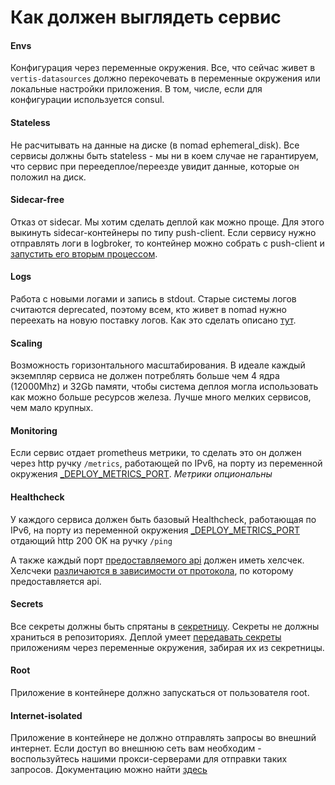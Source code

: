 # Как должен выглядеть сервис

#### Envs
Конфигурация через переменные окружения.
Все, что сейчас живет в `vertis-datasources` должно перекочевать в переменные окружения или локальные настройки приложения.
В том, числе, если для конфигурации используется consul.

#### Stateless
Не расчитывать на данные на диске (в nomad ephemeral_disk).
Все сервисы должны быть stateless - мы ни в коем случае не гарантируем, что сервис при переедеплое/переезде увидит данные, которые он положил на диск.

#### Sidecar-free
Отказ от sidecar.
Мы хотим сделать деплой как можно проще. Для этого выкинуть sidecar-контейнеры по типу push-client.
Если сервису нужно отправлять логи в logbroker, то контейнер можно собрать с push-client и [запустить его вторым процессом](https://docs.docker.com/config/containers/multi-service_container/).

#### Logs
Работа с новыми логами и запись в stdout.
Старые системы логов считаются deprecated, поэтому всем, кто живет в nomad нужно переехать на новую поставку логов.
Как это сделать описано [тут](https://docs.yandex-team.ru/classifieds-infra/observability/logs/quick-start).

#### Scaling
Возможность горизонтального масштабирования.
В идеале каждый экземпляр сервиса не должен потреблять больше чем 4 ядра (12000Mhz) и 32Gb памяти, чтобы система деплоя могла использовать как можно больше ресурсов железа.
Лучше много мелких сервисов, чем мало крупных.

#### Monitoring
Если сервис отдает prometheus метрики, то сделать это он должен через http ручку `/metrics`, работающей по IPv6, на порту из переменной окружения [_DEPLOY_METRICS_PORT](default-env.md#_deploy_metrics_port).
*Метрики опциональны*

#### Healthcheck
У каждого сервиса должен быть базовый Healthcheck, работающая по IPv6, на порту из переменной окружения [_DEPLOY_METRICS_PORT](default-env.md#_deploy_metrics_port) отдающий http 200 OK на ручку `/ping`

А также каждый порт [предоставляемого api](../service-map.md#provides-(api)) должен иметь хелсчек. Хелсчеки [различаются в зависимости от протокола](../service-map.md#protocol), по которому предоставляется api.

#### Secrets
Все секреты должны быть спрятаны в [секретницу](https://yav.yandex-team.ru).
Секреты не должны храниться в репозиториях.
Деплой умеет [передавать секреты](../deploy/templates.md#sekrety) приложениям через переменные окружения, забирая их из секретницы.

#### Root

Приложение в контейнере должно запускаться от пользователя root.

#### Internet-isolated

Приложение в контейнере не должно отправлять запросы во внешний интернет. Если доступ во внешнюю сеть вам необходим - воспользуйтесь нашими прокси-серверами для отправки таких запросов. Документацию можно найти [здесь](../infrastructure/external-proxy.md)
